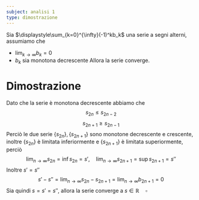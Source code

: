 ```yaml
---
subject: analisi 1
type: dimostrazione
---
```

Sia $\displaystyle\sum_{k=0}^{\infty}(-1)^kb_k$ una serie a segni alterni, assumiamo che
* $\displaystyle\lim_{k\to\infty}b_k=0$
* $b_k$ sia monotona decrescente
Allora la serie converge.
# Dimostrazione
Dato che la serie è monotona decrescente abbiamo che
$$
s_{2n}\le s_{2n-2}
$$
$$
s_{2n+1}\ge s_{2n-1}
$$
Perciò le due serie $\{s_{2n}\},\{s_{2n+1}\}$ sono monotone decrescente e crescente, inoltre $\{s_{2n}\}$ è limitata inferiormente e $\{s_{2n+1}\}$ è limitata superiormente, perciò
$$
\lim_{n\to\infty}s_{2n}=\inf s_{2n}=s',\quad\lim_{n\to\infty}s_{2n+1}=\sup s_{2n+1}=s''
$$
Inoltre $s'=s''$
$$
s'-s''=\lim_{n\to\infty}s_{2n}-s_{2n+1}=\lim_{n\to\infty}b_{2n+1}=0
$$
Sia quindi $s=s'=s''$, allora la serie converge a $s\in\mathbb{R}\quad\square$